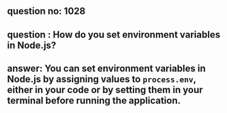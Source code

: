 
      
## question no: 1028

## question : How do you set environment variables in Node.js?

## answer: You can set environment variables in Node.js by assigning values to `process.env`, either in your code or by setting them in your terminal before running the application.
      